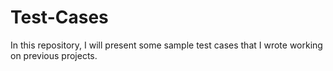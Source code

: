 # Test-Cases
In this repository, I will present some sample test cases that I wrote working on previous projects.
